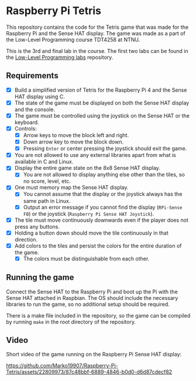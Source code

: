 # Raspberry Pi Tetris

This repository contains the code for the Tetris game that was made for the Raspberry Pi and the Sense HAT display.
The game was made as a part of the Low-Level Programming course TDT4258 at NTNU.

This is the 3rd and final lab in the course. The first two labs can be found in the [Low-Level Programming labs](https://github.com/Marko19907/Low-level-programming-labs) repository.

## Requirements

* [x] Build a simplified version of Tetris for the Raspberry Pi 4 and the Sense HAT display using C.
* [x] The state of the game must be displayed on both the Sense HAT display and the console.
* [x] The game must be controlled using the joystick on the Sense HAT or the keyboard.
* [x] Controls:
  * [x] Arrow keys to move the block left and right.
  * [x] Down arrow key to move the block down.
  * [x] Pressing `Enter` or center pressing the joystick should exit the game.
* [x] You are not allowed to use any external libraries apart from what is available in C and Linux.
* [x] Display the entire game state on the 8x8 Sense HAT display.
  * [x] You are not allowed to display anything else other than the tiles, so no score, level, etc.
* [x] One must memory map the Sense HAT display.
  * [x] You cannot assume that the display or the joystick always has the same path in Linux.
  * [x] Output an error message if you cannot find the display (`RPi-Sense FB`) or the joystick (`Raspberry Pi Sense HAT Joystick`).
* [x] The tile must move continuously downwards even if the player does not press any buttons.
* [x] Holding a button down should move the tile continuously in that direction.
* [x] Add colors to the tiles and persist the colors for the entire duration of the game.
  * [x] The colors must be distinguishable from each other.

## Running the game

Connect the Sense HAT to the Raspberry Pi and boot up the Pi with the Sense HAT attached in Raspbian.
The OS should include the necessary libraries to run the game, so no additional setup should be required.

There is a make file included in the repository, so the game can be compiled by running `make` in the root directory of the repository.

## Video

Short video of the game running on the Raspberry Pi Sense HAT display:

https://github.com/Marko19907/Raspberry-Pi-Tetris/assets/22809973/87c48bbf-6889-4846-b0d0-d6d87cdecf82

